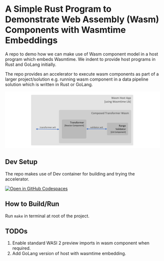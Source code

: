 # A Simple Rust Program to Demonstrate Web Assembly (Wasm) Components with Wasmtime Embeddings

A repo to demo how we can make use of Wasm component model in a host program which embeds Wasmtime. We indent to provide host programs in Rust and GoLang initially.

The repo provides an accelerator to execute wasm components as part of a larger project/solution e.g. running wasm component in a data pipeline solution which is written in Rust or GoLang.

![Main Design](images/main_design.png)

## Dev Setup

The repo makes use of Dev container for building and trying the accelerator.

[![Open in GitHub Codespaces](https://github.com/codespaces/badge.svg)](https://codespaces.new/suneetnangia/wasm-components-with-wasmtime-embedding)

## How to Build/Run

Run `make` in terminal at root of the project.

## TODOs

1. Enable standard WASI 2 preview imports in wasm component when required.
2. Add GoLang version of host with wasmtime embedding.

